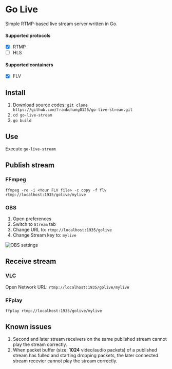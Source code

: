 # Go Live
Simple RTMP-based live stream server written in Go.

#### Supported protocols

- [x] RTMP
- [ ] HLS

#### Supported containers

- [x] FLV

## Install

1. Download source codes: `git clone https://github.com/frankchang0125/go-live-stream.git`
2. `cd go-live-stream`
3. `go build`

## Use

Execute `go-live-stream`

## Publish stream

### FFmpeg

`ffmpeg -re -i <Your FLV file> -c copy -f flv rtmp://localhost:1935/golive/mylive`

### OBS

1. Open preferences
2. Switch to `Stream` tab
3. Change URL to: `rtmp://localhost:1935/golive`
4. Change Stream key to: `mylive`

![OBS settings](https://i.imgur.com/RqiN2sD.png)

## Receive stream

### VLC

Open Network URL: `rtmp://localhost:1935/golive/mylive`

### FFplay

`ffplay rtmp://localhost:1935/golive/mylive`

## Known issues

1. Second and later stream receivers on the same published stream cannot play the stream correctly.
2. When packet buffer (size: **1024** video/audio packets) of a published stream has fulled and starting dropping packets, the later connected stream recevier cannot play the stream correctly.

